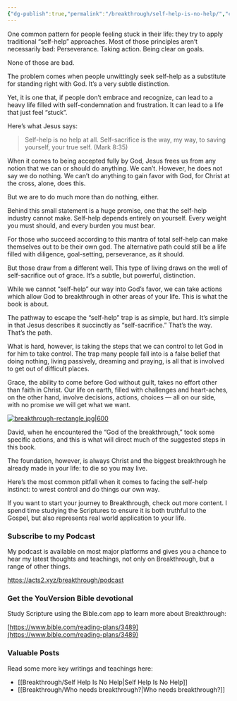 ```yaml
---
{"dg-publish":true,"permalink":"/breakthrough/self-help-is-no-help/","created":"","updated":""}
---
```



One common pattern for people feeling stuck in their life: they try to apply traditional “self-help” approaches. Most of those principles aren’t necessarily bad: Perseverance. Taking action. Being clear on goals.

None of those are bad.

The problem comes when people unwittingly seek self-help as a substitute for standing right with God. It’s a very subtle distinction.

Yet, it is one that, if people don’t embrace and recognize, can lead to a heavy life filled with self-condemnation and frustration. It can lead to a life that just feel “stuck”.

Here’s what Jesus says:

> Self-help is no help at all. Self-sacrifice is the way, my way, to saving yourself, your true self. (Mark 8:35)

When it comes to being accepted fully by God, Jesus frees us from any notion that we can or should do anything. We can’t. However, he does not say we do nothing. We can’t do anything to gain favor with God, for Christ at the cross, alone, does this. 

But we are to do much more than do nothing, either.

<!--- convertful --->
<div class="convertful-210149"></div>



Behind this small statement is a huge promise, one that the self-help industry cannot make. Self-help depends entirely on yourself. Every weight you must should, and every burden you must bear.

For those who succeed according to this mantra of total self-help can make themselves out to be their own god. The alternative path could still be a life filled with diligence, goal-setting, perseverance, as it should.

But those draw from a different well. This type of living draws on the well of self-sacrifice out of grace. It’s a subtle, but powerful, distinction.

While we cannot “self-help” our way into God’s favor, we can take actions which allow God to breakthrough in other areas of your life. This is what the book is about.

The pathway to escape the “self-help” trap is as simple, but hard. It’s simple in that Jesus describes it succinctly as “self-sacrifice.” That’s the way. That’s the path.

What is hard, however, is taking the steps that we can control to let God in for him to take control. The trap many people fall into is a false belief that doing nothing, living passively, dreaming and praying, is all that is involved to get out of difficult places.

Grace, the ability to come before God without guilt, takes no effort other than faith in Christ. Our life on earth, filled with challenges and heart-aches, on the other hand, involve decisions, actions, choices — all on our side, with no promise we will get what we want.


<div class="transclusion internal-embed is-loaded"><div class="markdown-embed">



[![breakthrough-rectangle.jpg|600](/img/user/Breakthrough/attachments/breakthrough-rectangle.jpg)](http://pix.acts2.xyz/buy-breakthrough)


</div></div>



David, when he encountered the “God of the breakthrough,” took some specific actions, and this is what will direct much of the suggested steps in this book.

The foundation, however, is always Christ and the biggest breakthrough he already made in your life: to die so you may live.

Here’s the most common pitfall when it comes to facing the self-help instinct: to wrest control and do things our own way.


<div class="transclusion internal-embed is-loaded"><div class="markdown-embed">



If you want to start your journey to Breakthrough, check out more content.  I spend time studying the Scriptures to ensure it is both truthful to the Gospel, but also represents real world application to your life.

### Subscribe to my Podcast
My podcast is available on most major platforms and gives you a chance to hear my latest thoughts and teachings, not only on Breakthrough, but a range of other things.

https://acts2.xyz/breakthrough/podcast

### Get the YouVersion Bible devotional
Study Scripture using the Bible.com app to learn more about Breakthrough:

[https://www.bible.com/reading-plans/3489](https://www.bible.com/reading-plans/3489)

### Valuable Posts
Read some more key writings and teachings here:

- [[Breakthrough/Self Help Is No Help\|Self Help Is No Help]]
- [[Breakthrough/Who needs breakthrough?\|Who needs breakthrough?]]



</div></div>
